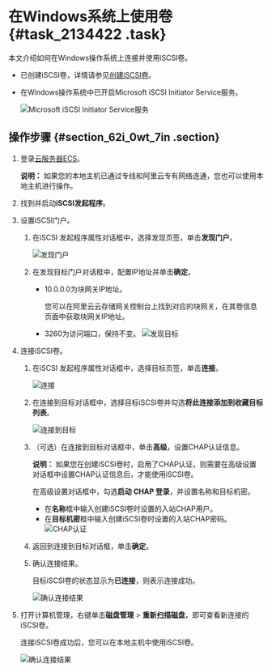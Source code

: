 # 在Windows系统上使用卷 {#task_2134422 .task}

本文介绍如何在Windows操作系统上连接并使用iSCSI卷。

-   已创建iSCSI卷，详情请参见[创建iSCSI卷](../cn.zh-CN/云控制台用户指南/块网关/管理iSCSI卷.md#section_oac_lbk_wdg)。
-   在Windows操作系统中已开启Microsoft iSCSI Initiator Service服务。

    ![Microsoft iSCSI Initiator Service服务](http://static-aliyun-doc.oss-cn-hangzhou.aliyuncs.com/assets/img/1427549/156860123960049_zh-CN.png)


## 操作步骤 {#section_62i_0wt_7in .section}

1.  登录[云服务器ECS](https://ecs.console.aliyun.com/)。 

    **说明：** 如果您的本地主机已通过专线和阿里云专有网络连通，您也可以使用本地主机进行操作。

2.  找到并启动**iSCSI发起程序**。
3.  设置iSCSI门户。 
    1.  在iSCSI 发起程序属性对话框中，选择发现页签，单击**发现门户**。 

        ![发现门户](http://static-aliyun-doc.oss-cn-hangzhou.aliyuncs.com/assets/img/1427549/156860123960004_zh-CN.png)

    2.  在发现目标门户对话框中，配置IP地址并单击**确定**。 

        -   10.0.0.0为块网关IP地址。

            您可以在阿里云云存储网关控制台上找到对应的块网关，在其卷信息页面中获取块网关IP地址。

        -   3260为访问端口，保持不变。
        ![发现目标](http://static-aliyun-doc.oss-cn-hangzhou.aliyuncs.com/assets/img/1427549/156860123960006_zh-CN.png)

4.  连接iSCSI卷。 
    1.  在iSCSI 发起程序属性对话框中，选择目标页签，单击**连接**。 

        ![连接](http://static-aliyun-doc.oss-cn-hangzhou.aliyuncs.com/assets/img/1427549/156860123960007_zh-CN.png)

    2.  在连接到目标对话框中，选择目标iSCSI卷并勾选**将此连接添加到收藏目标列表**。 

        ![连接到目标](http://static-aliyun-doc.oss-cn-hangzhou.aliyuncs.com/assets/img/1427549/156860123960009_zh-CN.png)

    3.  （可选）在连接到目标对话框中，单击**高级**，设置CHAP认证信息。 

        **说明：** 如果您在创建iSCSI卷时，启用了CHAP认证，则需要在高级设置对话框中设置CHAP认证信息后，才能使用iSCSI卷。

        在高级设置对话框中，勾选**启动 CHAP 登录**，并设置名称和目标机密。

        -   在**名称**框中输入创建iSCSI卷时设置的入站CHAP用户。
        -   在**目标机密**框中输入创建iSCSI卷时设置的入站CHAP密码。
        ![CHAP认证](http://static-aliyun-doc.oss-cn-hangzhou.aliyuncs.com/assets/img/1427549/156860123960116_zh-CN.png)

    4.  返回到连接到目标对话框，单击**确定**。
    5.  确认连接结果。 

        目标iSCSI卷的状态显示为**已连接**，则表示连接成功。

        ![确认连接结果](http://static-aliyun-doc.oss-cn-hangzhou.aliyuncs.com/assets/img/1427549/156860124060013_zh-CN.png)

5.  打开计算机管理，右键单击**磁盘管理** \> **重新扫描磁盘**，即可查看新连接的iSCSI卷。 

    连接iSCSI卷成功后，您可以在本地主机中使用iSCSI卷。

    ![确认连接结果](http://static-aliyun-doc.oss-cn-hangzhou.aliyuncs.com/assets/img/1427549/156860124060017_zh-CN.png)


